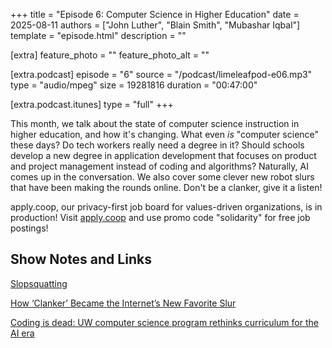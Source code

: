 +++
title = "Episode 6: Computer Science in Higher Education"
date = 2025-08-11
authors = ["John Luther", "Blain Smith", "Mubashar Iqbal"]
template = "episode.html"
description = ""

[extra]
feature_photo = ""
feature_photo_alt = ""

[extra.podcast]
episode = "6"
source = "/podcast/limeleafpod-e06.mp3"
type = "audio/mpeg"
size = 19281816
duration = "00:47:00"

[extra.podcast.itunes]
type = "full"
+++

This month, we talk about the state of computer science instruction in higher education, and how it's changing. What even _is_ "computer science" these days? Do tech workers really need a degree in it? Should schools develop a new degree in application development that focuses on product and project management instead of coding and algorithms? Naturally, AI comes up in the conversation. We also cover some clever new robot slurs that have been making the rounds online. Don't be a clanker, give it a listen!

apply.coop, our privacy-first job board for values-driven organizations, is in production! Visit [apply.coop](https://apply.coop) and use promo code "solidarity" for free job postings!

<!-- more --> 

## Show Notes and Links

[Slopsquatting](https://en.m.wikipedia.org/wiki/Slopsquatting)

[How ‘Clanker’ Became the Internet’s New Favorite Slur](https://www.rollingstone.com/culture/culture-features/clanker-cogsucker-robot-ai-slurs-viral-1235401262/)

[Coding is dead: UW computer science program rethinks curriculum for the AI era](https://www.geekwire.com/2025/coding-is-dead-uw-computer-science-program-rethinks-curriculum-for-the-ai-era/)


